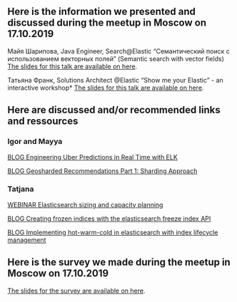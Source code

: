 ## Here is the information we presented and discussed during the meetup in Moscow on 17.10.2019

Майя Шарипова, Java Engineer, Search@Elastic “Семантический поиск с использованием векторных полей” (Semantic search with vector fields)
[The slides for this talk are available on here](https://github.com/franktatjana/events/blob/master/Moscow102019/MoscowMeetupSemanticSearchWithVectorFields2019.pdf).


Татьяна Франк, Solutions Architect @Elastic “Show me your Elastic” - an interactive workshop*
[The slides for this talk are available on here](https://github.com/franktatjana/events/blob/master/Moscow102019/meetup17102019ShowMeYourElastic.pdf).

## Here are discussed and/or recommended links and ressources

### Igor and Mayya

[BLOG Engineering Uber Predictions in Real Time with ELK](https://eng.uber.com/elk/)

[BLOG Geosharded Recommendations Part 1: Sharding Approach](https://medium.com/tinder-engineering/geosharded-recommendations-part-1-sharding-approach-d5d54e0ec77a)

### Tatjana

[WEBINAR Elasticsearch sizing and capacity planning](https://www.elastic.co/webinars/elasticsearch-sizing-and-capacity-planning)

[BLOG Creating frozen indices with the elasticsearch freeze index API](https://www.elastic.co/blog/creating-frozen-indices-with-the-elasticsearch-freeze-index-api)

[BLOG Implementing hot-warm-cold in elasticsearch with index lifecycle management](https://www.elastic.co/blog/implementing-hot-warm-cold-in-elasticsearch-with-index-lifecycle-management)


## Here is the survey we made during the meetup in Moscow on 17.10.2019
[The slides for the survey are available on here](https://github.com/franktatjana/events/blob/master/Moscow102019/Meetup%20Moscow%2017.10.2019.pdf).

